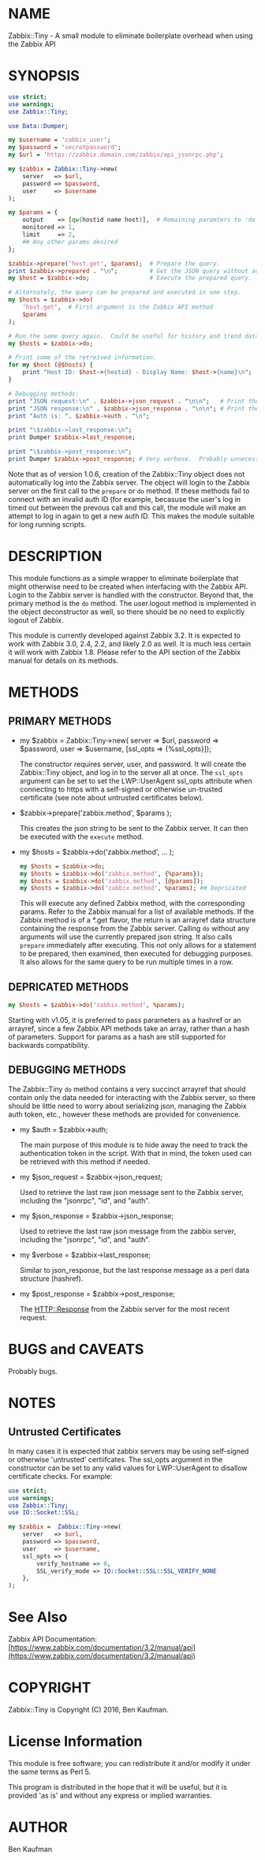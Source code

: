# NAME

Zabbix::Tiny - A small module to eliminate boilerplate overhead when using the Zabbix API

# SYNOPSIS

```perl
use strict;
use warnings;
use Zabbix::Tiny;

use Data::Dumper;

my $username = 'zabbix_user';
my $password = 'secretpassword';
my $url = 'https://zabbix.domain.com/zabbix/api_jsonrpc.php';

my $zabbix = Zabbix::Tiny->new(
    server   => $url,
    password => $password,
    user     => $username
);

my $params = {
    output    => [qw(hostid name host)],  # Remaining paramters to 'do' are the params for the zabbix method.
    monitored => 1,
    limit     => 2,
    ## Any other params desired
};

$zabbix->prepare('host.get', $params);  # Prepare the query.
print $zabbix->prepared . "\n";         # Get the JSON query without actually executing it.
my $host = $zabbix->do;                 # Execute the prepared query.

# Alternately, the query can be prepared and executed in one step.
my $hosts = $zabbix->do(
    'host.get',  # First argument is the Zabbix API method
    $params
);

# Run the same query again.  Could be useful for history and trend data
my $hosts = $zabbix->do;

# Print some of the retreived information.
for my $host (@$hosts) {
    print "Host ID: $host->{hostid} - Display Name: $host->{name}\n";
}

# Debugging methods:
print "JSON request:\n" . $zabbix->json_request . "\n\n";   # Print the json data sent in the last request.
print "JSON response:\n" . $zabbix->json_response . "\n\n"; # Print the json data received in the last response.
print "Auth is: ". $zabbix->auth . "\n";

print "\$zabbix->last_response:\n";
print Dumper $zabbix->last_response;

print "\$zabbix->post_response:\n";
print Dumper $zabbix->post_response; # Very verbose.  Probably unnecessary.
```

Note that as of version 1.0.6, creation of the Zabbix::Tiny object does not automatically log into the Zabbix server.
The object will login to the Zabbix server on the first call to the `prepare` or `do` method.  If these methods fail
to connect with an invalid auth ID (for example, becasuse the user's log in timed out between the prevous call and this
call, the module will make an attempt to log in again to get a new auth ID.  This makes the module suitable for long
running scripts.

# DESCRIPTION

This module functions as a simple wrapper to eliminate boilerplate that might otherwise need to be created when interfacing with the Zabbix API.  Login to the Zabbix server is handled with the constructor. Beyond that, the primary method is the `do` method. The user.logout method is implemented  in the object deconstructor as well, so there should be no need to explicitly logout of Zabbix.

This module is currently developed against Zabbix 3.2.  It is expected to work with Zabbix 3.0, 2.4, 2.2, and likely 2.0 as well.  It is much less certain it will work with Zabbix 1.8.  Please refer to the API section of the Zabbix manual for details on its methods.

# METHODS

## PRIMARY METHODS

- my $zabbix = Zabbix::Tiny->new( server => $url, password => $password, user => $username, \[ssl\_opts => {%ssl\_opts}\]);

    The constructor requires server, user, and password.  It will create the Zabbix::Tiny object, and log in to the server all at once.  The `ssl_opts` argument can be set to set the LWP::UserAgent ssl\_opts attribute when connecting to https with a self-signed or otherwise un-trusted certificate (see note about untrusted certificates below).

- $zabbix->prepare('zabbix.method', $params );

    This creates the json string to be sent to the Zabbix server.  It can then be executed with the `execute` method.

- my $hosts = $zabbix->do('zabbix.method', ... );

    ```perl
    my $hosts = $zabbix->do;
    my $hosts = $zabbix->do('zabbix.method', {%params});
    my $hosts = $zabbix->do('zabbix.method', [@params]);
    my $hosts = $zabbix->do('zabbix.method', %params); ## Depricated
    ```

    This will execute any defined Zabbix method, with the corresponding params.  Refer to the Zabbix manual for a list of available methods.  If the Zabbix method is of a \*.get flavor, the return is an arrayref data structure containing the response from the Zabbix server.  Calling `do` without any arguments will use the currently prepared json string.  It also calls `prepare` immediately after executing. This not only allows for a statement to be prepared, then examined, then executed for debugging purposes.  It also allows for the same query to be run multiple times in a row.

## DEPRICATED METHODS

```perl
my $hosts = $zabbix->do('zabbix.method', %params);
```

Starting with v1.05, it is preferred to pass parameters as a hashref or an arrayref, since a few Zabbix API methods take an array, rather than a hash of parameters.  Support for params as a hash are still supported for backwards compatibility.

## DEBUGGING METHODS

The Zabbix::Tiny `do` method contains a very succinct arrayref that should contain only the data needed for interacting with the Zabbix server, so there should be little need to worry about serializing json, managing the Zabbix auth token, etc., however these methods are provided for convenience.

- my $auth = $zabbix->auth;

    The main purpose of this module is to hide away the need to track the authentication token in the script.  With that in mind, the token used can be retrieved with this method if needed.

- my $json\_request = $zabbix->json\_request;

    Used to retrieve the last raw json message sent to the Zabbix server, including the "jsonrpc", "id", and "auth".

- my $json\_response = $zabbix->json\_response;

    Used to retrieve the last raw json message from the zabbix server,  including the "jsonrpc", "id", and "auth".

- my $verbose = $zabbix->last\_response;

    Similar to json\_response, but the last response message as a perl data structure (hashref).

- my $post\_response = $zabbix->post\_response;

    The [HTTP::Response](https://metacpan.org/pod/HTTP::Response) from the Zabbix server for the most recent request.

# BUGS and CAVEATS

Probably bugs.

# NOTES

## Untrusted Certificates

In many cases it is expected that zabbix servers may be using self-signed or otherwise 'untrusted' certiifcates.  The ssl\_opts argument in the constructor can be set to any valid values for LWP::UserAgent to disallow certificate checks.  For example:

```perl
use strict;
use warnings;
use Zabbix::Tiny;
use IO::Socket::SSL;

my $zabbix =  Zabbix::Tiny->new(
    server   => $url,
    password => $password,
    user     => $username,
    ssl_opts => {
        verify_hostname => 0,
        SSL_verify_mode => IO::Socket::SSL::SSL_VERIFY_NONE
    },
);
```

# See Also

Zabbix API Documentation: [https://www.zabbix.com/documentation/3.2/manual/api](https://www.zabbix.com/documentation/3.2/manual/api)

# COPYRIGHT

Zabbix::Tiny is Copyright (C) 2016, Ben Kaufman.

# License Information

This module is free software; you can redistribute it and/or modify it under the same terms as Perl 5.

This program is distributed in the hope that it will be useful, but it is provided 'as is' and without any express or implied warranties.

# AUTHOR

Ben Kaufman
